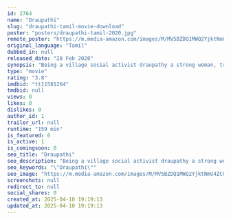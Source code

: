 ```yaml
---
id: 2764
name: "Draupathi"
slug: "draupathi-tamil-movie-download"
poster: "posters/draupathi-tamil-2020.jpg"
remote_poster: "https://m.media-amazon.com/images/M/MV5BZDQ1MWQ2YjktNmU4ZC00MjBiLWFkM2QtZjk2YTIyMDY1MjkwXkEyXkFqcGdeQXVyMTEzNzg0Mjkx._V1_SX300.jpg"
original_language: "Tamil"
dubbed_in: null
released_date: "28 Feb 2020"
synopsis: "Being a village social activist draupathy a strong woman, trying to explore the illegal activity of the fake marriages against a team of lawyers who do so many wrong activities along with her husband and how they solve this issue"
type: "movie"
rating: "3.8"
imdbid: "tt11581264"
tmdbid: null
views: 0
likes: 0
dislikes: 0
author_id: 1
trailer_url: null
runtime: "159 min"
is_featured: 0
is_active: 1
is_comingsoon: 0
seo_title: "Draupathi"
seo_description: "Being a village social activist draupathy a strong woman, trying to explore the illegal activity of the fake marriages against a team of lawyers who do so many wrong activities along with her husband and how they solve this issue"
seo_keywords: "\"Draupathi\""
seo_image: "https://m.media-amazon.com/images/M/MV5BZDQ1MWQ2YjktNmU4ZC00MjBiLWFkM2QtZjk2YTIyMDY1MjkwXkEyXkFqcGdeQXVyMTEzNzg0Mjkx._V1_SX300.jpg"
screenshots: null
redirect_to: null
social_shares: 0
created_at: 2025-04-10 19:19:13
updated_at: 2025-04-10 19:19:13
---
```


